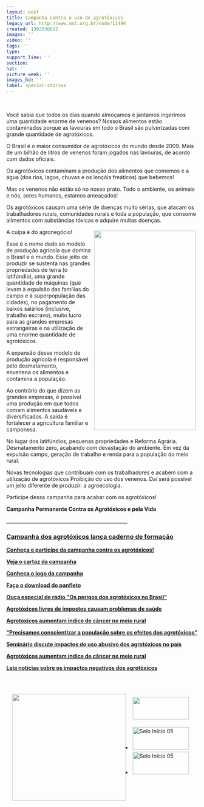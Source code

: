 ```yaml
---
layout: post
title: Campanha contra o uso de agrotóxicos
legacy_url: http://www.mst.org.br/node/11494
created: 1302036612
images: ''
video: ''
tags: ''
type: 
support_line: ''
section: 
hat: ''
picture_week: ''
images_hd: ''
label: special-stories
---
```

<p>&nbsp;</p><p>Você sabia que todos os dias quando almoçamos e jantamos ingerimos  uma quantidade enorme de venenos? Nossos alimentos estão contaminados  porque as lavouras em todo o Brasil são pulverizadas com grande  quantidade de agrotóxicos.</p>   <p style="text-align: left;">O Brasil é o maior consumidor de  agrotóxicos do mundo desde 2009. Mais de um bilhão de litros de venenos  foram jogados nas lavouras, de acordo com dados oficiais.</p><p>Os  agrotóxicos contaminam a produção dos alimentos que comemos e a água  (dos rios, lagos, chuvas e os lençóis freáticos) que bebemos!</p><p>Mas  os venenos não estão só no nosso prato. Todo o ambiente, os animais e  nós, seres humanos, estamos ameaçados!</p><p>Os agrotóxicos causam uma série  de doenças muito sérias, que atacam os trabalhadores rurais, comunidades  rurais e toda a população, que consome alimentos com substâncias  tóxicas e adquire muitas doenças.</p> <p><img src="http://www.mst.org.br/sites/default/files/images/doencas%20grande.jpg" alt="" align="right" vspace="5" width="268" height="523" hspace="5">A culpa é do agronegócio!</p> <p>Esse  é o nome dado ao modelo de produção agrícola que domina o Brasil e o  mundo. Esse jeito de produzir se sustenta nas grandes propriedades de  terra (o latifúndio), uma grande quantidade de máquinas (que levam à  expulsão das famílias do campo e à superpopulação das cidades), no  pagamento de baixos salários (inclusive, trabalho escravo), muito lucro  para as grandes empresas estrangeiras e na utilização de uma enorme  quantidade de agrotóxicos.</p><p>A expansão desse modelo de produção  agrícola é responsável pelo desmatamento,<br> envenena os alimentos e contamina a população.</p><p>Ao contrário do que dizem as grandes empresas, é possível uma produção em que todos comam alimentos saudáveis e diversificados. A saída é fortalecer a agricultura familiar e camponesa.</p><p>No lugar dos latifúndios, pequenas propriedades e Reforma Agrária. Desmatamento zero, acabando com devastação do ambiente. Em vez da expulsão campo, geração de trabalho e renda para a população do meio rural.</p><p>Novas tecnologias que contribuam com os trabalhadores e acabem com a utilização de agrotóxicos Proibição do uso dos venenos. Daí será possível um jeito diferente de produzir: a agroecologia.</p><p>Participe dessa campanha para acabar com os agrotóxicos!</p><p><strong>Campanha Permanente Contra os Agrotóxicos e pela Vida</strong></p><p>__________________________________________________</p><p><strong><a href="../../../../../Campanha-dos-agrotoxicos-lanca-caderno-de-formacao"><h3><strong>Campanha  dos agrotóxicos lança caderno de formação</strong></h3></a></strong></p><p><a href="http://www.mst.org.br/node/11522"><strong>Conheça e participe da campanha contra os agrotóxicos! </strong></a></p><p><a target="_blank" href="http://www.mst.org.br/sites/default/files/cartaz%20campanha%20SAIDA.pdf"><strong>Veja o cartaz da campanha</strong></a></p><p><a href="http://www.mst.org.br/sites/default/files/logopreto2_agrotoxicos.jpg" onclick="window.open(this.href,'','resizable=no,location=no,menubar=no,scrollbars=no,status=no,toolbar=no,fullscreen=no,dependent=no,status'); return false"><strong>Conheça o logo da campanha</strong></a></p><p><a href="http://www.mst.org.br/sites/default/files/panfleto_campanha_agrotoxicos.pdf" onclick="window.open(this.href,'','resizable=no,location=no,menubar=no,scrollbars=no,status=no,toolbar=no,fullscreen=no,dependent=no,status'); return false"><strong>Faça o download do panfleto</strong></a></p><p><a target="_blank" href="http://www.radioagencianp.com.br/9577-Os-perigos-dos-agrotoxicos-no-Brasil"><strong>Ouça especial de rádio "Os perigos dos agrotóxicos no Brasil"</strong></a></p><p><a href="../../../../../node/10603"><strong>Agrotóxicos livres de  impostos causam problemas de saúde</strong></a></p><p><a href="../../../../../Agrotoxicos-aumentam-indice-de-cancer-no-meio-rural"><strong>Agrotóxicos  aumentam índice de câncer no meio rural</strong></a></p><p><a href="../../../../../Precisamos-conscientizar-a-populacaosobre-os-efeitos-dos-agrotoxicos"><strong>“Precisamos  conscientizar a população sobre os efeitos dos agrotóxicos”</strong></a></p><p><a href="../../../../../Seminario/agrotoxicos"><strong>Seminário discute  impactos do uso abusivo dos agrotóxicos no país</strong></a></p><p><a href="http://www.mst.org.br/node/10586"><strong>Agrotóxicos aumentam índice de câncer no meio rural </strong></a></p><p><strong><a href="http://www.mst.org.br/taxonomy/term/551"><strong>Leia  notícias sobre os impactos negativos dos agrotóxicos</strong></a></strong></p><p>&nbsp;</p><p><a target="_blank" href="http://www.radioagencianp.com.br/9577-Os-perigos-dos-agrotoxicos-no-Brasil"><img alt="" style="width: 300px; height: 280px;" src="http://www.radioagencianp.com.br/sites/ranp/imagens/capaabertura.jpg" align="left" vspace="15" hspace="15"></a></p><p><a target="_blank" href="http://portal.anvisa.gov.br/wps/portal/anvisa/home/agrotoxicotoxicologia?cat=Programa+de+Analise+de+Residuos+de+Agrotoxicos+em+Alimentos&amp;cat1=com.ibm.workplace.wcm.api.WCM_Category%2FPrograma+de+Analise+de+Residuos+de+Agrotoxicos+em+Alimentos%2F8a9ef8004f5fe567ad68af067ac26136%2FPUBLISHED&amp;con=com.ibm.workplace.wcm.api.WCM_Content%2FPrograma+de+Analise+de+Residuos+de+Agrotoxicos+em+Alimentos+%28PARA%29%2F950afe804055456e8b78ab89c90d54b4%2FPUBLISHED&amp;showForm=no&amp;siteArea=Agrotoxicos+e+Toxicologia&amp;WCM_GLOBAL_CONTEXT=/wps/wcm/connect/anvisa/Anvisa/Inicio/Agrotoxicos+e+Toxicologia/Publicacao+Agrotoxicos+e+Toxicologia/Programa+de+Analise+de+Residuos+de+Agrotoxicos+em+Alimentos+%28PARA%29"><img src="http://www.mst.org.br/sites/default/files/images/anvisa.jpg" alt="" vspace="3" hspace="3"></a></p><p><a href="http://portal.anvisa.gov.br/wps/portal/anvisa/home/agrotoxicotoxicologia/%21ut/p/c5/04_SB8K8xLLM9MSSzPy8xBz9CP0os3hnd0cPE3MfAwMDMydnA093Uz8z00B_A3djM6B8JE55A38jArq99KPSc_KTgPaEg2zGY5IhAXkjiLwBDuBooO_nkZ-bql-QG1EZ7KnrCABWE-ZV/dl3/d3/L0lDU0lKSWdra0EhIS9JTlJBQUlpQ2dBek15cUEhL1lCSlAxTkMxTktfMjd3ISEvN19DR0FINDdMMDBHT0FFMEk4UzlSSk9CMkM1MQ%21%21/?WCM_GLOBAL_CONTEXT=/wps/wcm/connect/Anvisa/Anvisa/Perguntas+Frequentes/Perguntas+Frequentes+Agrotoxico+e+Toxicologia" target="_blank"><img src="http://portal.anvisa.gov.br/wps/wcm/connect/eb8df800429fc5b2904ff12312e9dd30/Banner-toxicologia.gif?MOD=AJPERES&amp;CACHEID=eb8df800429fc5b2904ff12312e9dd30" alt="" border="0" vspace="3" width="148" height="59" hspace="3"></a></p><ul class="selos"><li><a href="http://portal.anvisa.gov.br/wps/portal/anvisa/home/agrotoxicotoxicologia" target="_blank"><img src="http://portal.anvisa.gov.br/wps/wcm/connect/b0723b004004768bb5a8b7ee27e7f6ac/selo_disque_intoxicacao.png?MOD=AJPERES&amp;CACHEID=b0723b004004768bb5a8b7ee27e7f6ac" alt="Selo Início 05" border="0" vspace="3" width="148" height="59" hspace="3"></a></li><li><a href="http://portal.anvisa.gov.br/wps/portal/anvisa/home/agrotoxicotoxicologia" target="_blank"><img src="http://portal.anvisa.gov.br/wps/wcm/connect/b0723b004004768bb5a4b7ee27e7f6ac/anvisa_atende.png?MOD=AJPERES&amp;CACHEID=b0723b004004768bb5a4b7ee27e7f6ac" alt="Selo Início 05" border="0" vspace="3" width="148" height="59" hspace="3"></a></li></ul><p>&nbsp;</p><p><a href="http://portal.anvisa.gov.br/wps/portal/anvisa/home/agrotoxicotoxicologia/%21ut/p/c5/04_SB8K8xLLM9MSSzPy8xBz9CP0os3hnd0cPE3MfAwMDMydnA093Uz8z00B_A3djM6B8JE55A38jArq99KPSc_KTgPaEg2zGY5IhAXkjiLwBDuBooO_nkZ-bql-QG1EZ7KnrCABWE-ZV/dl3/d3/L0lDU0lKSWdra0EhIS9JTlJBQUlpQ2dBek15cUEhL1lCSlAxTkMxTktfMjd3ISEvN19DR0FINDdMMDBHT0FFMEk4UzlSSk9CMkM1Mw%21%21/?WCM_PORTLET=PC_7_CGAH47L00GOAE0I8S9RJOB2C53_WCM&amp;WCM_GLOBAL_CONTEXT=/wps/wcm/connect/anvisa/anvisa/inicio/agrotoxicos+e+toxicologia/publicacao+agrotoxicos+e+toxicologia/sistema+de+informacao+sobre+agrotoxicos+sia" target="_blank"><br></a></p><p>&nbsp;</p><p>&nbsp;</p><p>&nbsp;</p>
